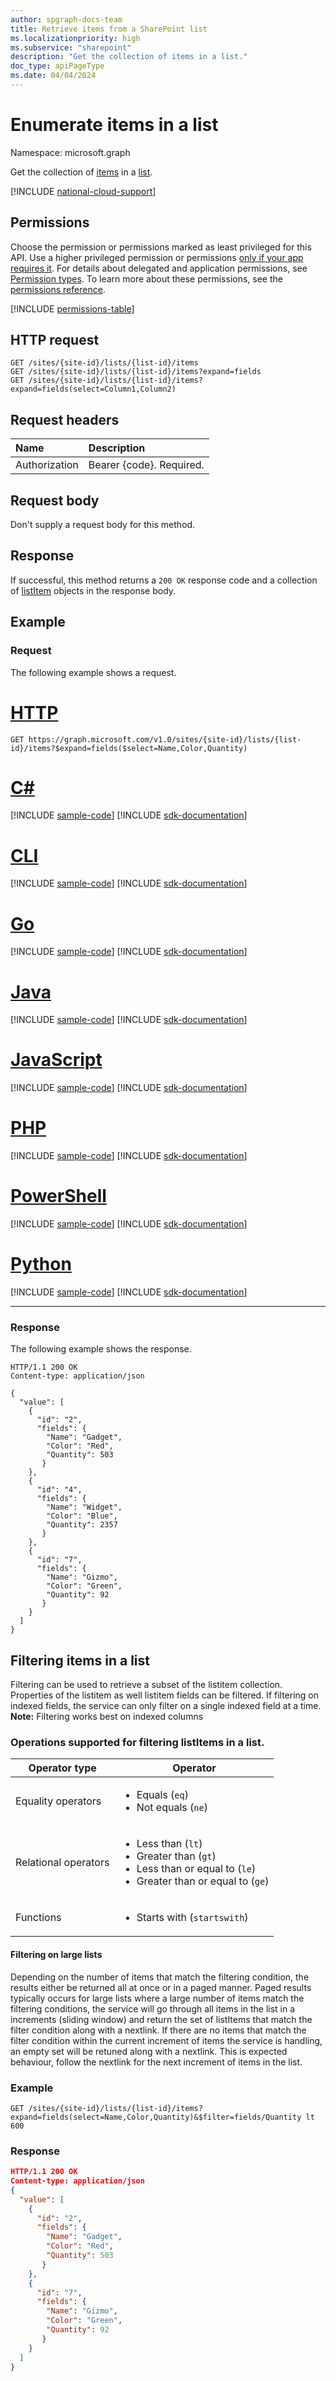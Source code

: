 ```yaml
---
author: spgraph-docs-team
title: Retrieve items from a SharePoint list
ms.localizationpriority: high
ms.subservice: "sharepoint"
description: "Get the collection of items in a list."
doc_type: apiPageType
ms.date: 04/04/2024
---
```

# Enumerate items in a list

Namespace: microsoft.graph

Get the collection of [items][item] in a [list][].

[list]: ../resources/list.md
[item]: ../resources/listitem.md

[!INCLUDE [national-cloud-support](../../includes/all-clouds.md)]

## Permissions

Choose the permission or permissions marked as least privileged for this API. Use a higher privileged permission or permissions [only if your app requires it](/graph/permissions-overview#best-practices-for-using-microsoft-graph-permissions). For details about delegated and application permissions, see [Permission types](/graph/permissions-overview#permission-types). To learn more about these permissions, see the [permissions reference](/graph/permissions-reference).

<!-- { "blockType": "permissions", "name": "listitem_list" } -->
[!INCLUDE [permissions-table](../includes/permissions/listitem-list-permissions.md)]

## HTTP request

```http
GET /sites/{site-id}/lists/{list-id}/items
GET /sites/{site-id}/lists/{list-id}/items?expand=fields
GET /sites/{site-id}/lists/{list-id}/items?expand=fields(select=Column1,Column2)
```

## Request headers

| Name      |Description|
|:----------|:----------|
| Authorization  | Bearer {code}. Required.|

## Request body

Don't supply a request body for this method.

## Response

If successful, this method returns a `200 OK` response code and a collection of [listItem][item] objects in the response body.

## Example

### Request

The following example shows a request.


# [HTTP](#tab/http)
<!-- { "blockType": "request", "name": "get-list-items", "scopes": "sites.read.all" } -->

```msgraph-interactive
GET https://graph.microsoft.com/v1.0/sites/{site-id}/lists/{list-id}/items?$expand=fields($select=Name,Color,Quantity)
```

# [C#](#tab/csharp)
[!INCLUDE [sample-code](../includes/snippets/csharp/get-list-items-csharp-snippets.md)]
[!INCLUDE [sdk-documentation](../includes/snippets/snippets-sdk-documentation-link.md)]

# [CLI](#tab/cli)
[!INCLUDE [sample-code](../includes/snippets/cli/get-list-items-cli-snippets.md)]
[!INCLUDE [sdk-documentation](../includes/snippets/snippets-sdk-documentation-link.md)]

# [Go](#tab/go)
[!INCLUDE [sample-code](../includes/snippets/go/get-list-items-go-snippets.md)]
[!INCLUDE [sdk-documentation](../includes/snippets/snippets-sdk-documentation-link.md)]

# [Java](#tab/java)
[!INCLUDE [sample-code](../includes/snippets/java/get-list-items-java-snippets.md)]
[!INCLUDE [sdk-documentation](../includes/snippets/snippets-sdk-documentation-link.md)]

# [JavaScript](#tab/javascript)
[!INCLUDE [sample-code](../includes/snippets/javascript/get-list-items-javascript-snippets.md)]
[!INCLUDE [sdk-documentation](../includes/snippets/snippets-sdk-documentation-link.md)]

# [PHP](#tab/php)
[!INCLUDE [sample-code](../includes/snippets/php/get-list-items-php-snippets.md)]
[!INCLUDE [sdk-documentation](../includes/snippets/snippets-sdk-documentation-link.md)]

# [PowerShell](#tab/powershell)
[!INCLUDE [sample-code](../includes/snippets/powershell/get-list-items-powershell-snippets.md)]
[!INCLUDE [sdk-documentation](../includes/snippets/snippets-sdk-documentation-link.md)]

# [Python](#tab/python)
[!INCLUDE [sample-code](../includes/snippets/python/get-list-items-python-snippets.md)]
[!INCLUDE [sdk-documentation](../includes/snippets/snippets-sdk-documentation-link.md)]

---

### Response

The following example shows the response.

<!-- { "blockType": "response", "@odata.type": "Collection(microsoft.graph.listItem)", "truncated": true } -->

```http
HTTP/1.1 200 OK
Content-type: application/json

{
  "value": [
    {
      "id": "2",
      "fields": {
        "Name": "Gadget",
        "Color": "Red",
        "Quantity": 503
       }
    },
    {
      "id": "4",
      "fields": {
        "Name": "Widget",
        "Color": "Blue",
        "Quantity": 2357
       }
    },
    {
      "id": "7",
      "fields": {
        "Name": "Gizmo",
        "Color": "Green",
        "Quantity": 92
       }
    }
  ]
}
```

## Filtering items in a list
Filtering can be used to retrieve a subset of the listitem collection.
Properties of the listitem as well listitem fields can be filtered.
If filtering on indexed fields, the service can only filter on a single indexed field at a time.
**Note:** Filtering works best on indexed columns

### Operations supported for filtering listItems in a list.
| Operator type         | Operator                                                                                                                                         |
| --------------------- | ------------------------------------------------------------------------------------------------------------------------------------------------ |
| Equality operators    | <ul><li> Equals (`eq`) </li><li> Not equals (`ne`)</li></ul> |
| Relational operators  | <ul><li> Less than (`lt`) </li><li> Greater than (`gt`)</li><li> Less than or equal to (`le`)</li><li> Greater than or equal to (`ge`)</li></ul> |
| Functions             | <ul><li> Starts with (`startswith`) </li></ul>    |

#### Filtering on large lists
Depending on the number of items that match the filtering condition, the results either be returned all at once or in a paged manner.
Paged results typically occurs for large lists where a large number of items match the filtering conditions, the service will go through all items in the list in a increments (sliding window) and return the set of listItems that match the filter condition along with a nextlink.
If there are no items that match the filter condition within the current increment of items the service is handling, an empty set will be retuned along with a nextlink.
This is expected behaviour, follow the nextlink for the next increment of items in the list.

### Example
<!-- { "blockType": "request", "name": "get-list-items", "scopes": "sites.read.all" } -->
```http
GET /sites/{site-id}/lists/{list-id}/items?expand=fields(select=Name,Color,Quantity)&$filter=fields/Quantity lt 600
```

### Response
<!-- { "blockType": "response", "@odata.type": "Collection(microsoft.graph.listItem)", "truncated": true } -->
```json
HTTP/1.1 200 OK
Content-type: application/json
{
  "value": [
    {
      "id": "2",
      "fields": {
        "Name": "Gadget",
        "Color": "Red",
        "Quantity": 503
       }
    },
    {
      "id": "7",
      "fields": {
        "Name": "Gizmo",
        "Color": "Green",
        "Quantity": 92
       }
    }
  ]
}
```
<!-- {
  "type": "#page.annotation",
  "description": "",
  "keywords": "",
  "section": "documentation",
  "tocPath": "ListItem/Enumerate",
  "suppressions": [
  ]
} -->

